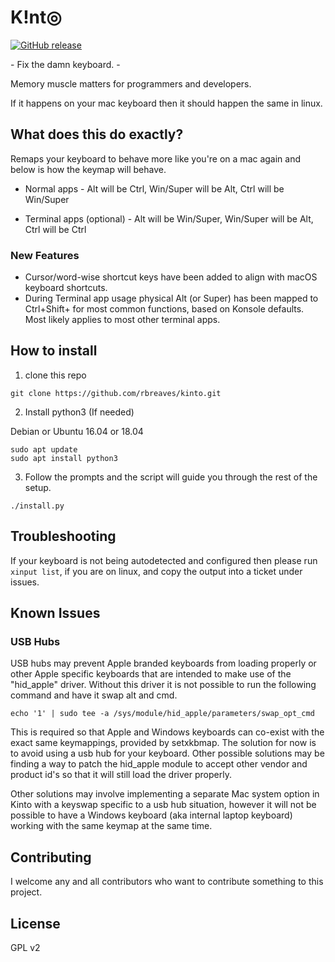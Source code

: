 # K!nt◎
[![GitHub release](https://img.shields.io/github/release/rbreaves/kinto.svg)](https://github.com/rbreaves/kinto/releases)

\- Fix the damn keyboard. -

Memory muscle matters for programmers and developers.

If it happens on your mac keyboard then it should happen the same in linux.

## What does this do exactly?

Remaps your keyboard to behave more like you're on a mac again and below is how the keymap will behave.

- Normal apps - Alt will be Ctrl, Win/Super will be Alt, Ctrl will be Win/Super

- Terminal apps (optional) - Alt will be Win/Super, Win/Super will be Alt, Ctrl will be Ctrl

### New Features

- Cursor/word-wise shortcut keys have been added to align with macOS keyboard shortcuts.
- During Terminal app usage physical Alt (or Super) has been mapped to Ctrl+Shift+ for most common functions, based on Konsole defaults. Most likely applies to most other terminal apps.


## How to install

1. clone this repo
```
git clone https://github.com/rbreaves/kinto.git
```
2. Install python3 (If needed)

Debian or Ubuntu 16.04 or 18.04
```
sudo apt update
sudo apt install python3
```

3. Follow the prompts and the script will guide you through the rest of the setup.
```
./install.py
```

## Troubleshooting
If your keyboard is not being autodetected and configured then please run `xinput list`, if you are on linux, and copy the output into a ticket under issues.

## Known Issues

### USB Hubs

USB hubs may prevent Apple branded keyboards from loading properly or other Apple specific keyboards that are intended to make use of the "hid_apple" driver. Without this driver it is not possible to run the following command and have it swap alt and cmd.

```
echo '1' | sudo tee -a /sys/module/hid_apple/parameters/swap_opt_cmd
```

This is required so that Apple and Windows keyboards can co-exist with the exact same keymappings, provided by setxkbmap. The solution for now is to avoid using a usb hub for your keyboard. Other possible solutions may be finding a way to patch the hid_apple module to accept other vendor and product id's so that it will still load the driver properly.

Other solutions may involve implementing a separate Mac system option in Kinto with a keyswap specific to a usb hub situation, however it will not be possible to have a Windows keyboard (aka internal laptop keyboard) working with the same keymap at the same time.

## Contributing

I welcome any and all contributors who want to contribute something to this project.

## License

GPL v2
